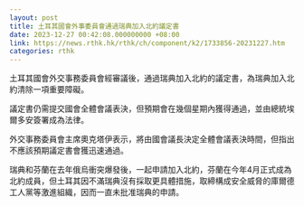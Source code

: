 ```yaml
---
layout: post
title: 土耳其國會外事委員會通過瑞典加入北約議定書
date: 2023-12-27 00:42:08.000000000 +08:00
link: https://news.rthk.hk/rthk/ch/component/k2/1733856-20231227.htm
categories: rthk
---
```


土耳其國會外交事務委員會經審議後，通過瑞典加入北約的議定書，為瑞典加入北約清除一項重要障礙。

議定書仍需提交國會全體會議表決，但預期會在幾個星期內獲得通過，並由總統埃爾多安簽署成為法律。

外交事務委員會主席奧克塔伊表示，將由國會議長決定全體會議表決時間，但指出不應該預期議定書會獲迅速通過。

瑞典和芬蘭在去年俄烏衝突爆發後，一起申請加入北約，芬蘭在今年4月正式成為北約成員，但土耳其因不滿瑞典沒有採取更具體措施，取締構成安全威脅的庫爾德工人黨等激進組織，因而一直未批准瑞典的申請。
